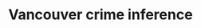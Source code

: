 ---
layout: page
title: Vancouver crime inference
description: Performing statistical tests to determine whether proportion of violent crime varies throughout the day
img: assets/img/8.webp
importance: 4
redirect: https://github.com/PUSH-YA/Statistical-inference-on-vancouver-crime-data
category: data-science
---